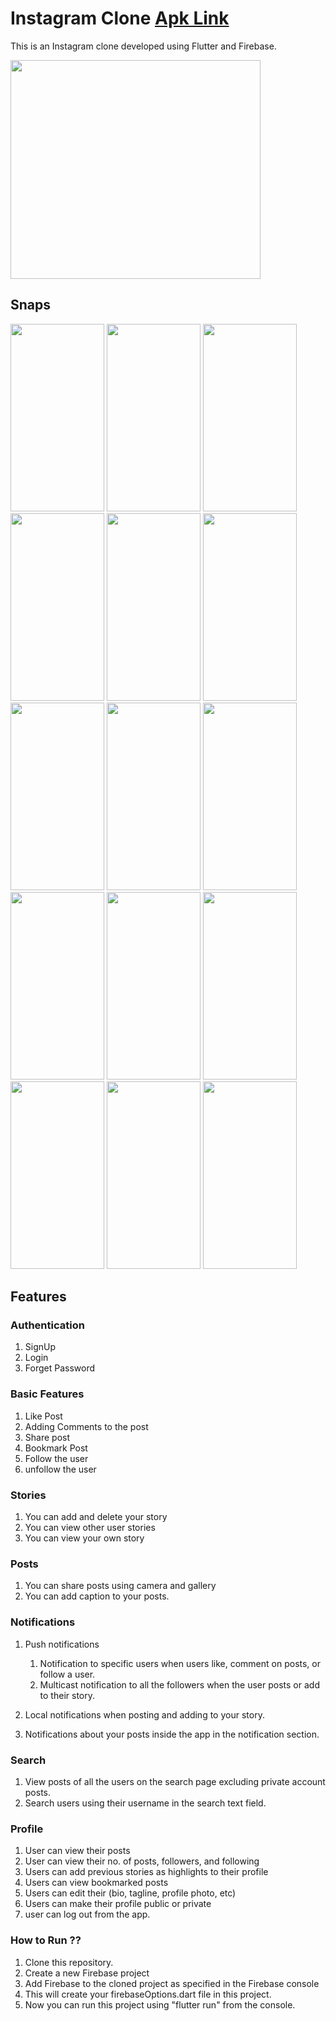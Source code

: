# Instagram Clone [Apk Link](https://drive.google.com/file/d/10M8yyaFRPvW1L04QQ0aXHRFO5Dv0gAxI/view?usp=sharing) 
This is an Instagram clone developed using Flutter and Firebase.

<image src="https://github.com/Priyanshu078/instagram_clone/assets/66347715/dc753204-3436-4dd6-800e-aa40a5fcf05f"  width="400" height="350" >

## Snaps

<image src="https://github.com/Priyanshu078/instagram_clone/assets/66347715/2dedcd74-1f09-4422-9822-8b820215c0d6"  width="150" height="300" >
<image src="https://github.com/Priyanshu078/instagram_clone/assets/66347715/28982a64-ed0b-49c8-b407-f92ad315e301"  width="150" height="300" >
<image src="https://github.com/Priyanshu078/instagram_clone/assets/66347715/7d3c083b-473c-4437-aa2b-2e72c2bad49b"  width="150" height="300" >
<image src="https://github.com/Priyanshu078/instagram_clone/assets/66347715/a3f62d3c-8ce3-458c-9bca-95474ab8bc87"  width="150" height="300" >
<image src="https://github.com/Priyanshu078/instagram_clone/assets/66347715/a6a1dc7e-2dad-438e-8a5b-e12387d01241"  width="150" height="300" >
<image src="https://github.com/Priyanshu078/instagram_clone/assets/66347715/a183479b-8017-4e4a-b3e4-eb5476e73c51"  width="150" height="300" >
<image src="https://github.com/Priyanshu078/instagram_clone/assets/66347715/4a51e7bb-711b-4bbd-ba00-40072e13e2a6"  width="150" height="300" >
<image src="https://github.com/Priyanshu078/instagram_clone/assets/66347715/c4594000-9630-4ab3-84d9-61e5205dc521"  width="150" height="300" >
<image src="https://github.com/Priyanshu078/instagram_clone/assets/66347715/98d7154a-4911-4652-be1f-e16c37548e11"  width="150" height="300" >
<image src="https://github.com/Priyanshu078/instagram_clone/assets/66347715/1c70dbc3-36f1-4f49-8341-200f338e6099"  width="150" height="300" >
<image src="https://github.com/Priyanshu078/instagram_clone/assets/66347715/6eb3aa3d-1bc4-4a2d-8fd6-89c42c640e63"  width="150" height="300" >
<image src="https://github.com/Priyanshu078/instagram_clone/assets/66347715/fb545274-8096-4414-bb0c-186cff67109c"  width="150" height="300" >
<image src="https://github.com/Priyanshu078/instagram_clone/assets/66347715/498af918-6430-4dd3-a025-c799f91c36a6"  width="150" height="300" >
<image src="https://github.com/Priyanshu078/instagram_clone/assets/66347715/287e2fdb-a311-472d-a1fb-270a70702e9f"  width="150" height="300" >
<image src="https://github.com/Priyanshu078/instagram_clone/assets/66347715/f5fa3081-7797-4540-9825-fea00364e14c"  width="150" height="300" >




## Features
### Authentication

1. SignUp 
2. Login
3. Forget Password

### Basic Features 

1. Like Post
2. Adding Comments to the post
3. Share post
4. Bookmark Post
5. Follow the user
6. unfollow the user
   
### Stories

1. You can add and delete your story
2. You can view other user stories
3. You can view your own story

### Posts

1. You can share posts using camera and gallery
2. You can add caption to your posts.

### Notifications

1. Push notifications

    1. Notification to specific users when users like, comment on posts, or follow a user.
    2. Multicast notification to all the followers when the user posts or add to their story.

2. Local notifications when posting and adding to your story.
3. Notifications about your posts inside the app in the notification section.

### Search

1. View posts of all the users on the search page excluding private account posts.
2. Search users using their username in the search text field.

### Profile 

1. User can view their posts 
2. User can view their no. of posts, followers, and following
3. Users can add previous stories as highlights to their profile
4. Users can view bookmarked posts
5. Users can edit their (bio, tagline, profile photo, etc)
6. Users can make their profile public or private
7. user can log out from the app.

### How to Run ?? 

1. Clone this repository.
2. Create a new Firebase project 
3. Add Firebase to the cloned project as specified in the Firebase console
4. This will create your firebaseOptions.dart file in this project.
5. Now you can run this project using "flutter run" from the console.


